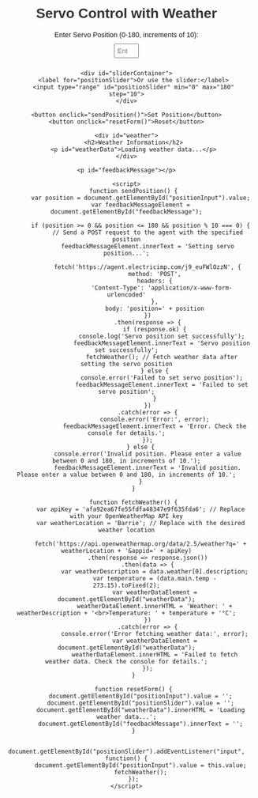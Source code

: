 <GeorgianCollege Tech Pro>
<html lang="en">
<head>
    <meta charset="UTF-8">
    <meta http-equiv="X-UA-Compatible" content="IE=edge">
    <meta name="viewport" content="width=device-width, initial-scale=1.0">
    <title>Solar Panel Control </title>
    <style>
        body {
            font-family: 'Arial', sans-serif;
            text-align: center;
            margin: 20px;
        }
        h1 {
            color: #333;
        }
        label {
            display: block;
            margin: 10px 0;
        }
        input[type="number"] {
            width: 50px;
            padding: 5px;
            margin-bottom: 10px;
        }
        input[type="range"] {
            width: 80%;
            margin: 0 auto;
        }
        button {
            background-color: #4CAF50;
            color: white;
            padding: 10px 20px;
            border: none;
            border-radius: 5px;
            cursor: pointer;
        }
        button:hover {
            background-color: #45a049;
        }
        #weather {
            margin-top: 20px;
        }
        #sliderContainer {
            margin-top: 10px;
        }
        #positionSlider {
            width: 80%;
            margin: 0 auto;
        }
        #feedbackMessage {
            margin-top: 10px;
            color: #333;
        }
    </style>
</head>
<body>
    <h1>Servo Control with Weather</h1>
    <label for="positionInput">Enter Servo Position (0-180, increments of 10): </label>
    <input type="number" id="positionInput" min="0" max="180" step="10" placeholder="Enter position">
    
    <div id="sliderContainer">
        <label for="positionSlider">Or use the slider:</label>
        <input type="range" id="positionSlider" min="0" max="180" step="10">
    </div>
    
    <button onclick="sendPosition()">Set Position</button>
    <button onclick="resetForm()">Reset</button>

    <div id="weather">
        <h2>Weather Information</h2>
        <p id="weatherData">Loading weather data...</p>
    </div>

    <p id="feedbackMessage"></p>

    <script>
        function sendPosition() {
            var position = document.getElementById("positionInput").value;
            var feedbackMessageElement = document.getElementById("feedbackMessage");

            if (position >= 0 && position <= 180 && position % 10 === 0) {
                // Send a POST request to the agent with the specified position
                feedbackMessageElement.innerText = 'Setting servo position...';
                
                fetch('https://agent.electricimp.com/j9_euFWlOzzN', {
                    method: 'POST',
                    headers: {
                        'Content-Type': 'application/x-www-form-urlencoded'
                    },
                    body: 'position=' + position
                })
                .then(response => {
                    if (response.ok) {
                        console.log('Servo position set successfully');
                        feedbackMessageElement.innerText = 'Servo position set successfully';
                        fetchWeather(); // Fetch weather data after setting the servo position
                    } else {
                        console.error('Failed to set servo position');
                        feedbackMessageElement.innerText = 'Failed to set servo position';
                    }
                })
                .catch(error => {
                    console.error('Error:', error);
                    feedbackMessageElement.innerText = 'Error. Check the console for details.';
                });
            } else {
                console.error('Invalid position. Please enter a value between 0 and 180, in increments of 10.');
                feedbackMessageElement.innerText = 'Invalid position. Please enter a value between 0 and 180, in increments of 10.';
            }
        }

        function fetchWeather() {
            var apiKey = 'afa92ea67fe55fdfa48347e9f635fda6'; // Replace with your OpenWeatherMap API key
            var weatherLocation = 'Barrie'; // Replace with the desired weather location

            fetch('https://api.openweathermap.org/data/2.5/weather?q=' + weatherLocation + '&appid=' + apiKey)
                .then(response => response.json())
                .then(data => {
                    var weatherDescription = data.weather[0].description;
                    var temperature = (data.main.temp - 273.15).toFixed(2);
                    var weatherDataElement = document.getElementById("weatherData");
                    weatherDataElement.innerHTML = 'Weather: ' + weatherDescription + '<br>Temperature: ' + temperature + '°C';
                })
                .catch(error => {
                    console.error('Error fetching weather data:', error);
                    var weatherDataElement = document.getElementById("weatherData");
                    weatherDataElement.innerHTML = 'Failed to fetch weather data. Check the console for details.';
                });
        }

        function resetForm() {
            document.getElementById("positionInput").value = '';
            document.getElementById("positionSlider").value = '';
            document.getElementById("weatherData").innerHTML = 'Loading weather data...';
            document.getElementById("feedbackMessage").innerText = '';
        }

        document.getElementById("positionSlider").addEventListener("input", function() {
            document.getElementById("positionInput").value = this.value;
            fetchWeather();
        });
    </script>
</body>
</html>
